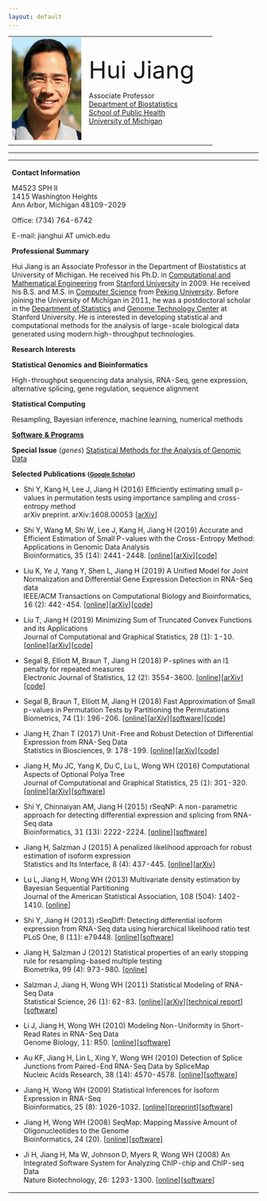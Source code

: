 ```yaml
---
layout: default
---
```


<table border="0" width="436">
<tbody>
<tr>
<td width="141"><font size="5"><img src="portrait.JPG" height="207" width="140"></font></td>
<td width="242">
<p><font size="5"><font size="7">Hui
Jiang</font></font></p>
<p>Associate Professor<br>
<a href="http://www.sph.umich.edu/biostat/">Department
of Biostatistics</a><br>
<a href="http://www.sph.umich.edu/">School of Public
Health</a><br>
<a href="http://www.umich.edu/">University of
Michigan</a></p>
</td>
</tr>
</tbody>
</table>
<hr>
<table border="0" width="960">
<tbody>
<tr>
<td width="590">
<p><strong>Contact Information</strong></p>
<p> M4523 SPH II<br>
1415 Washington Heights <br>
Ann Arbor, Michigan 48109-2029</p>
<p>Office: (734) 764-6742</p>
<p>E-mail: jianghui AT umich.edu </p>
<p><strong>Professional Summary</strong></p>
<p> Hui Jiang is an Associate Professor in the Department
of Biostatistics at University of Michigan. He received his Ph.D. in <a href="http://icme.stanford.edu/">Computational and
Mathematical Engineering</a> from <a href="http://www.stanford.edu/">Stanford University</a>
in 2009. He received his B.S. and M.S. in <a href="http://eecs.pku.edu.cn/eecs_english/aboutUs.shtml">Computer
Science</a> from <a href="http://english.pku.edu.cn">Peking
University</a>. Before joining the University of Michigan in
2011, he was a postdoctoral scholar in the <a href="http://www-stat.stanford.edu/">Department of Statistics</a>
and <a href="http://med.stanford.edu/sgtc/">Genome
Technology Center</a> at Stanford University. He is interested in
developing statistical and computational methods for the analysis of
large-scale biological data generated using modern high-throughput
technologies.</p>
<p><strong>Research Interests</strong></p>
<p><strong>Statistical Genomics and Bioinformatics</strong></p>
<p> High-throughput sequencing data analysis,
RNA-Seq, gene expression, alternative splicing, gene regulation,
sequence alignment</p>
<p> <strong>Statistical Computing</strong></p>
<p> Resampling, Bayesian inference, machine
learning, numerical methods</p>
  
<p><strong><a href="software.html">Software & Programs</a></strong></p>
<p><strong>Special Issue </strong> (<em>genes</em>) <a href="https://www.mdpi.com/journal/genes/special_issues/statistical_methods"> Statistical Methods for the Analysis of Genomic Data</a> </p>
<p><strong>Selected Publications <small>(<a href="http://scholar.google.com/citations?user=LszKw2cAAAAJ&amp;hl=en">Google Scholar</a>) </small>
</strong></p>
<ul>
  <li>
      <p class="p2">
          <span class="auto-style3">Shi Y, Kang H, Lee J, Jiang H (2016) Efficiently estimating small p-values in permutation tests using importance sampling and cross-entropy method</span><br class="auto-style3"><span class="auto-style2">arXiv preprint</span><span class="auto-style3">. arXiv:1608.00053 </span><span class="s3">[<a href="https://arxiv.org/abs/1608.00053"><span class="auto-style3">arXiv</span></a><span class="auto-style3">]</span></span></p>
  </li>
  <li>
      <p class="p2">
          <span class="auto-style3">Shi Y, Wang M, Shi W, Lee J, Kang H, Jiang H (2019) Accurate and Efficient Estimation of Small P-values with the Cross-Entropy Method: Applications in Genomic Data Analysis</span><br class="auto-style3"><span class="auto-style2">Bioinformatics</span><span class="auto-style3">, 35 (14): 2441-2448. </span><span class="s3">[<a href="https://academic.oup.com/bioinformatics/advance-article-abstract/doi/10.1093/bioinformatics/bty1005/5232222"><span class="auto-style3">online</span></a>][<a href="https://arxiv.org/abs/1803.03373"><span class="auto-style3">arXiv</span></a><span class="auto-style3">][<a href="https://github.com/shilab2017/MCMC-CE-codes"><span class="auto-style3">code</span></a>]</span></span></p>
  </li>
  <li>
          <p class="p2">
              <span class="auto-style3">Liu K, Ye J, Yang Y, Shen L, Jiang H (2019) A Unified Model for Joint Normalization and Differential Gene Expression Detection in RNA-Seq data </span><br class="auto-style3"><span class="auto-style2">IEEE/ACM Transactions on Computational Biology and Bioinformatics</span><span class="auto-style3">, 16 (2): 442-454. </span><span class="s3">[<a href="http://ieeexplore.ieee.org/document/8249873/"><span class="auto-style3">online</span></a>][<a href="https://arxiv.org/abs/1610.04078"><span class="auto-style3">arXiv</span></a><span class="auto-style3">][<a href="ELMSeq/">code</a>]</span></span></p>
            </li>
  <li>
     <p class="p2">
         <span class="auto-style3">Liu T, Jiang H (2019) Minimizing Sum of Truncated Convex Functions and its Applications</span><br class="auto-style3"><span class="auto-style2">Journal of Computational and Graphical Statistics</span><span class="auto-style3">, 28 (1): 1-10. </span>[<a href="http://www.tandfonline.com/doi/full/10.1080/10618600.2017.1390471"><span class="auto-style3">online</span></a>][<a href="https://arxiv.org/abs/1608.00236"><span class="auto-style3">arXiv</span></a><span class="auto-style3">][<a href="stcf/">code</a>]</span></span></p>
 </li>
 <li>
  <p class="p2">
      <span class="auto-style3">Segal B, Elliott M, Braun T, Jiang H (2018)  P-splines with an l1 penalty for repeated measures</span><br class="auto-style3"><span class="auto-style2">Electronic Journal of Statistics</span><span class="auto-style3">, 12 (2): 3554-3600. </span><span class="s3">[<a href="https://projecteuclid.org/euclid.ejs/1540951342"><span class="auto-style3">online</span></a>][<a href="https://arxiv.org/abs/1707.08933"><span class="auto-style3">arXiv</span></a><span class="auto-style3">]</span>[<a href="https://github.com/bdsegal/code-for-psplinesl1-paper"><span class="auto-style3">code</span></a>]</span></p>
</li>
<li>
     <p class="p2">
         <span class="auto-style3">Segal B, Braun T, Elliott M, Jiang H (2018) Fast Approximation of Small p-values in Permutation Tests by Partitioning the Permutations</span><br class="auto-style3"><span class="auto-style2">Biometrics</span><span class="auto-style3">, 74 (1): 196-206. [<a href="https://onlinelibrary.wiley.com/doi/10.1111/biom.12731/full">online</a>][<a href="http://arxiv.org/abs/1605.03992"><span class="auto-style3">arXiv</span></a><span class="auto-style3">][<a href="https://github.com/bdsegal/fastPerm">software</a>][<a href="https://github.com/bdsegal/code-for-fastPerm-paper">code</a>]</span></span></p>
 </li>
 <li>
      <p class="p2">
          <span class="auto-style3">Jiang H, Zhan T (2017) Unit-Free and Robust Detection of Differential Expression from RNA-Seq Data </span><br class="auto-style3"><span class="auto-style2">Statistics in Biosciences</span><span class="auto-style3">, 9: 178-199. <span class="s3">[<a href="http://em.rdcu.be/wf/click?upn=KP7O1RED-2BlD0F9LDqGVeSHRcKICTqq-2BE6WeJUt1ftvk-3D_7hhHBA9vEFYlmqAWJJRvgAwB-2B0k7uyI4OlQpDUwxk-2FIoYw2reiKevnrHzb83Vzm6X7PoBTIu7D2hVRoeNk3yWBF6H-2FJ3waUR-2FwGzs3qzVtvGtTGr8mcLIoAj2CL-2B0cZhbi6JKvzaPCnDYnzz05HEb0rYTc8S1phjBym0E4QQK4ChmTTpBWV1rrhO6ppancNljp0iwm-2FhEuizdAVTUqAQrw-3D-3D">online</a>]</span></span><span class="s3">[<a href="http://arxiv.org/abs/1405.4538"><span class="auto-style3">arXiv</span></a><span class="auto-style3">][<a href="rseqrobust/">code</a>]</span></span></p>
  </li>
  <li>
      <p class="p2">
          <span class="auto-style3">Jiang H, Mu JC, Yang K, Du C, Lu L, Wong WH (2016) Computational Aspects of Optional Polya Tree</span><br class="auto-style3"><span class="auto-style2">Journal of Computational and Graphical Statistics</span><span class="auto-style3">, 25 (1): 301-320. </span><span class="s3">[<a href="http://www.tandfonline.com/doi/abs/10.1080/10618600.2014.1002927"><span class="auto-style3">online</span></a><span class="auto-style3">][</span><a href="http://arxiv.org/abs/1309.5489"><span class="auto-style3">arXiv</span></a><span class="auto-style3">][</span><a href="http://www.stanford.edu/group/wonglab/opt_comp/"><span class="auto-style3">software</span></a><span class="auto-style3">]</span></span></p>
  </li>
  <li>
      <p class="p2">
          <span class="auto-style3">Shi Y, Chinnaiyan AM, Jiang H (2015) rSeqNP: A non-parametric approach for detecting differential expression and splicing from RNA-Seq data</span><br class="auto-style3"><span class="auto-style2">Bioinformatics</span><span class="auto-style3">, 31 (13): 2222-2224</span><span class="auto-style2">. </span><span class="s3">[<a href="http://bioinformatics.oxfordjournals.org/content/31/13/2222"><span class="auto-style3">online</span></a><span class="auto-style3">][</span></span><a href="rseqnp/"><span class="auto-style3">software</span></a><span class="auto-style3">]</span></p>
  </li>
          <li>
      <p class="p2">
          <span class="auto-style3">Jiang H, Salzman J (2015) A penalized likelihood approach for robust estimation of isoform expression</span><br class="auto-style3"><span class="auto-style2">Statistics and Its Interface</span><span class="auto-style3">, 8 (4): 437-445. </span> <span class="s3">[<a href="http://intlpress.com/site/pub/pages/journals/items/sii/content/vols/0008/0004/a003/index.html"><span class="auto-style3">online</span></a><span class="auto-style3">][</span><a href="http://arxiv.org/abs/1310.0379"><span class="auto-style3">arXiv</span></a><span class="auto-style3">]</span></span></p>
  </li>
  <li>
      <p class="p2">
          <span class="s2"><span class="auto-style3">Lu L, Jiang H, Wong WH (2013) Multivariate density estimation by Bayesian Sequential Partitioning</span><br class="auto-style3"><span class="auto-style2">Journal of the American Statistical Association</span><span class="auto-style3">, 108 (504): 1402-1410. </span> </span><span class="s3">[<a href="http://www.tandfonline.com/doi/full/10.1080/01621459.2013.813389"><span class="auto-style3">online</span></a><span class="auto-style3">]</span></span></p>
  </li>
  <li>
<p class="p2">
  <span class="s2"><span class="auto-style3">Shi Y, Jiang H (2013) rSeqDiff: Detecting differential isoform expression from RNA-Seq data using hierarchical likelihood ratio test</span><br class="auto-style3"><span class="auto-style2">PLoS One</span><span class="auto-style3">, 8 (11): e79448. </span> </span><span class="s3">[<a href="http://www.plosone.org/article/info%3Adoi%2F10.1371%2Fjournal.pone.0079448"><span class="auto-style3">online</span></a><span class="auto-style3">][</span><a href="rseqdiff/"><span class="auto-style3">software</span></a><span class="auto-style3">]</span></span></p>
</li>
<li>
      <p class="p2">
          <span class="s2"><span class="auto-style3">Jiang H, Salzman J (2012) Statistical properties of an early stopping rule for resampling-based multiple testing</span><br class="auto-style3"><span class="auto-style2">Biometrika</span><span class="auto-style3">, 99 (4): 973-980. </span> </span><span class="s3">[<a href="http://biomet.oxfordjournals.org/content/99/4/973"><span class="auto-style3">online</span></a><span class="auto-style3">]</span></span></p>
  </li>
  <li>
      <p class="p2">
          <span class="s2"><span class="auto-style3">Salzman J, Jiang H, Wong WH (2011) Statistical Modeling of RNA-Seq Data</span><br class="auto-style3"><span class="auto-style2">Statistical Science</span><span class="auto-style3">, 26 (1): 62-83. </span> </span><span class="s3">[<a href="http://projecteuclid.org/DPubS?verb=Display&amp;version=1.0&amp;service=UI&amp;handle=euclid.ss/1307626566&amp;page=record"><span class="auto-style3">online</span></a><span class="auto-style3">][</span><a href="http://arxiv.org/abs/1106.3211"><span class="auto-style3">arXiv</span></a><span class="auto-style3">][</span><a href="https://statistics.stanford.edu/sites/default/files/BIO%20252.pdf"><span class="auto-style3">technical report</span></a><span class="auto-style3">][</span><a href="rseq/"><span class="auto-style3">software</span></a><span class="auto-style3">]</span></span></p>
  </li>
  <li>
      <p class="p2">
          <span class="s2"><span class="auto-style3">Li J, Jiang H, Wong WH (2010) Modeling Non-Uniformity in Short-Read Rates in RNA-Seq Data</span><br class="auto-style3"><span class="auto-style2">Genome Biology</span><span class="auto-style3">, 11: R50.</span></span><span class="s3"><span class="auto-style3"> [</span><a href="http://genomebiology.com/2010/11/5/R50"><span class="auto-style3">online</span></a><span class="auto-style3">][</span><a href="http://cran.r-project.org/web/packages/mseq/index.html"><span class="auto-style3">software</span></a><span class="auto-style3">]</span></span></p>
  </li>
  <li>
      <p class="p2">
          <span class="s2"><span class="auto-style3">Au KF, Jiang H, Lin L, Xing Y, Wong WH (2010) Detection of Splice Junctions from Paired-End RNA-Seq Data by SpliceMap</span><br class="auto-style3"><span class="auto-style2">Nucleic Acids Research</span><span class="auto-style3">, 38 (14): 4570-4578. </span> </span><span class="s3">[<a href="http://nar.oxfordjournals.org/content/38/14/4570"><span class="auto-style3">online</span></a><span class="auto-style3">][</span><a href="http://www.stanford.edu/group/wonglab/SpliceMap/"><span class="auto-style3">software</span></a><span class="auto-style3">]</span></span></p>
  </li>
  <li>
      <p class="p2">
          <span class="s2"><span class="auto-style3">Jiang H, Wong WH (2009) Statistical Inferences for Isoform Expression in RNA-Seq</span><br class="auto-style3"><span class="auto-style2">Bioinformatics</span><span class="auto-style3">, 25 (8): 1026–1032. </span> </span><span class="s3">[<a href="http://bioinformatics.oxfordjournals.org/cgi/content/full/25/8/1026"><span class="auto-style3">online</span></a><span class="auto-style3">][</span><a href="download/rnaseq_preprint.pdf"><span class="auto-style3">preprint</span></a><span class="auto-style3">][</span><a href="rseq/"><span class="auto-style3">software</span></a><span class="auto-style3">]</span></span></p>
  </li>
  <li>
      <p class="p2">
          <span class="s2"><span class="auto-style3">Jiang H, Wong WH (2008) SeqMap: Mapping Massive Amount of Oligonucleotides to the Genome</span><br class="auto-style3"><span class="auto-style2">Bioinformatics, </span><span class="auto-style3">24 (20). </span> </span><span class="s3">[<a href="http://bioinformatics.oxfordjournals.org/cgi/content/short/24/20/2395"><span class="auto-style3">online</span></a><span class="auto-style3">][</span><a href="seqmap/"><span class="auto-style3">software</span></a><span class="auto-style3">]</span></span></p>
  </li>
  <li>
      <p class="p2">
          <span class="s2"><span class="auto-style3">Ji H, Jiang H, Ma W, Johnson D, Myers R, Wong WH (2008) An Integrated Software System for Analyzing ChIP-chip and ChIP-seq Data</span><br class="auto-style3"><span class="auto-style2">Nature Biotechnology,</span><span class="auto-style3"> 26: 1293-1300.</span></span><span class="s3"><span class="auto-style3"> [</span><a href="http://www.nature.com/nbt/journal/v26/n11/abs/nbt.1505.html"><span class="auto-style3">online</span></a><span class="auto-style3">][</span><a href="http://www.biostat.jhsph.edu/%7Ehji/cisgenome/"><span class="auto-style3">software</span></a><span class="auto-style3">]</span></span></p>
  </li>
</ul>
</td>
</tr>
</tbody>
</table>
